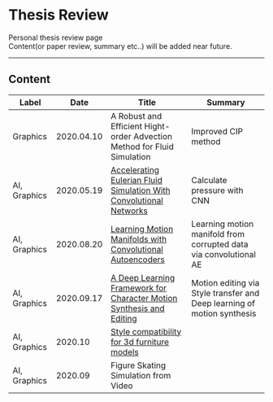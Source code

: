 # Thesis Review  

Personal thesis review page    
Content(or paper review, summary etc..) will be added near future. 

---

## Content

<link rel="stylesheet">
<table class="tg">
<thead>
  <tr>
    <th class="tg-ysfy">Label</th>
    <th class="tg-ysfy">Date</th>
    <th class="tg-ysfy">Title</th>
    <th class="tg-ysfy">Summary</th>
  </tr>
</thead>
<tbody>
  <tr>
    <td class="tg-xcht">Graphics</td>
    <td class="tg-xcht">2020.04.10</td>
    <td class="tg-xcht">A Robust and Efficient Hight-order Advection Method for Fluid Simulation</td>
    <td class="tg-xcht">Improved CIP method</td>
  </tr>
  <tr>
    <td class="tg-xcht">AI, Graphics</td>
    <td class="tg-xcht">2020.05.19</td>
    <td class="tg-xcht"><a href = "https://cims.nyu.edu/~schlacht/CNNFluids.htm">Accelerating Eulerian Fluid Simulation With Convolutional Networks</a></td>
    <td class="tg-xcht">Calculate pressure with CNN</td>
  </tr>
  <tr>
    <td class="tg-0lax">AI, Graphics</td>
    <td class="tg-0lax">2020.08.20</td>
    <td class="tg-0lax"><a href = "http://www.ipab.inf.ed.ac.uk/cgvu/motioncnn.pdf">Learning Motion Manifolds with Convolutional Autoencoders</a></td>
    <td class="tg-0lax">Learning motion manifold from corrupted data via convolutional AE</td>
  </tr>
   <tr>
    <td class="tg-0lax">AI, Graphics</td>
    <td class="tg-0lax">2020.09.17</td>
    <td class="tg-0lax"><a href = "http://www.ipab.inf.ed.ac.uk/cgvu/motionsynthesis.pdf">A Deep Learning Framework for Character Motion Synthesis and Editing</a></td>
     <td class="tg-0lax">Motion editing via Style transfer and Deep learning of motion synthesis</td>
  </tr>
   <tr>
    <td class="tg-0lax">AI, Graphics</td>
    <td class="tg-0lax">2020.10</td>
    <td class="tg-0lax"><a href = "https://gfx.cs.princeton.edu/pubs/Liu_2015_SCF/index.php">Style compatibility for 3d furniture models</a></td>
  </tr>
  <tr>
    <td class="tg-0lax">AI, Graphics</td>
    <td class="tg-0lax">2020.09</td>
    <td class="tg-0lax">Figure Skating Simulation from Video</td>
  </tr>
</tbody>
</table>
